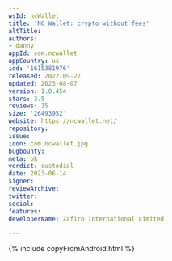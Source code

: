 ```yaml
---
wsId: ncWallet
title: 'NC Wallet: crypto without fees'
altTitle: 
authors:
- danny
appId: com.ncwallet
appCountry: us
idd: '1615381976'
released: 2022-09-27
updated: 2023-08-07
version: 1.0.454
stars: 3.5
reviews: 15
size: '26493952'
website: https://ncwallet.net/
repository: 
issue: 
icon: com.ncwallet.jpg
bugbounty: 
meta: ok
verdict: custodial
date: 2023-06-14
signer: 
reviewArchive: 
twitter: 
social: 
features: 
developerName: Zafiro International Limited

---
```


{% include copyFromAndroid.html %}